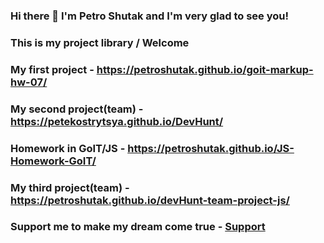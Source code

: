 ### Hi there 👋 I'm Petro Shutak and I'm very glad to see you!

### This is my project library / Welcome

### My first project - https://petroshutak.github.io/goit-markup-hw-07/
### My second project(team) - https://petekostrytsya.github.io/DevHunt/
### Homework in GoIT/JS - https://petroshutak.github.io/JS-Homework-GoIT/
### My third project(team) - https://petroshutak.github.io/devHunt-team-project-js/

### Support me to make my dream come true - <a href="https://send.monobank.ua/jar/4vdPfcUt41">Support</a>
<!--
**PetroShutak/PetroShutak** is a ✨ _special_ ✨ repository because its `README.md` (this file) appears on your GitHub profile.

Here are some ideas to get you started:

- 🔭 I’m currently working on ...
- 🌱 I’m currently learning ...
- 👯 I’m looking to collaborate on ...
- 🤔 I’m looking for help with ...
- 💬 Ask me about ...
- 📫 How to reach me: ...
- 😄 Pronouns: ...
- ⚡ Fun fact: ...
-->
